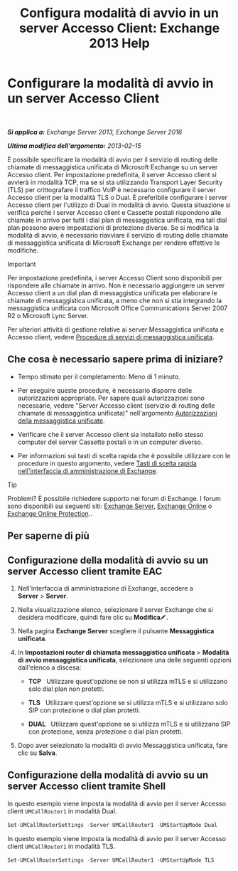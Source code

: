 ﻿---
title: 'Configura modalità di avvio in un server Accesso Client: Exchange 2013 Help'
TOCTitle: Configurare la modalità di avvio in un server Accesso Client
ms:assetid: 71cc9061-9e3c-4b4a-8dbe-f590ca5bcee8
ms:mtpsurl: https://technet.microsoft.com/it-it/library/JJ673533(v=EXCHG.150)
ms:contentKeyID: 50555616
ms.date: 05/22/2018
mtps_version: v=EXCHG.150
ms.translationtype: MT
---

# Configurare la modalità di avvio in un server Accesso Client

 

_**Si applica a:** Exchange Server 2013, Exchange Server 2016_

_**Ultima modifica dell'argomento:** 2013-02-15_

È possibile specificare la modalità di avvio per il servizio di routing delle chiamate di messaggistica unificata di Microsoft Exchange su un server Accesso client. Per impostazione predefinita, il server Accesso client si avvierà in modalità TCP, ma se si sta utilizzando Transport Layer Security (TLS) per crittografare il traffico VoIP è necessario configurare il server Accesso client per la modalità TLS o Dual. È preferibile configurare i server Accesso client per l'utilizzo di Dual in modalità di avvio. Questa situazione si verifica perché i server Accesso client e Cassette postali rispondono alle chiamate in arrivo per tutti i dial plan di messaggistica unificata, ma tali dial plan possono avere impostazioni di protezione diverse. Se si modifica la modalità di avvio, è necessario riavviare il servizio di routing delle chiamate di messaggistica unificata di Microsoft Exchange per rendere effettive le modifiche.


> [!IMPORTANT]
> Per impostazione predefinita, i server Accesso Client sono disponibili per rispondere alle chiamate in arrivo. Non è necessario aggiungere un server Accesso client a un dial plan di messaggistica unificata per elaborare le chiamate di messaggistica unificata, a meno che non si stia integrando la messaggistica unificata con Microsoft Office Communications Server 2007 R2 o Microsoft Lync Server.



Per ulteriori attività di gestione relative ai server Messaggistica unificata e Accesso client, vedere [Procedure di servizi di messaggistica unificata](um-services-procedures-exchange-2013-help.md).

## Che cosa è necessario sapere prima di iniziare?

  - Tempo stimato per il completamento: Meno di 1 minuto.

  - Per eseguire queste procedure, è necessario disporre delle autorizzazioni appropriate. Per sapere quali autorizzazioni sono necessarie, vedere "Server Accesso client (servizio di routing delle chiamate di messaggistica unificata)" nell'argomento [Autorizzazioni della messaggistica unificate](unified-messaging-permissions-exchange-2013-help.md).

  - Verificare che il server Accesso client sia installato nello stesso computer del server Cassette postali o in un computer diverso.

  - Per informazioni sui tasti di scelta rapida che è possibile utilizzare con le procedure in questo argomento, vedere [Tasti di scelta rapida nell'interfaccia di amministrazione di Exchange](keyboard-shortcuts-in-the-exchange-admin-center-exchange-online-protection-help.md).


> [!TIP]
> Problemi? È possibile richiedere supporto nei forum di Exchange. I forum sono disponibili sui seguenti siti: <A href="https://go.microsoft.com/fwlink/p/?linkid=60612">Exchange Server</A>, <A href="https://go.microsoft.com/fwlink/p/?linkid=267542">Exchange Online</A> o <A href="https://go.microsoft.com/fwlink/p/?linkid=285351">Exchange Online Protection</A>..



## Per saperne di più

## Configurazione della modalità di avvio su un server Accesso client tramite EAC

1.  Nell'interfaccia di amministrazione di Exchange, accedere a **Server** \> **Server**.

2.  Nella visualizzazione elenco, selezionare il server Exchange che si desidera modificare, quindi fare clic su **Modifica**![Icona Modifica](images/JJ218640.6f53ccb2-1f13-4c02-bea0-30690e6ea71d(EXCHG.150).gif "Icona Modifica").

3.  Nella pagina **Exchange Server** scegliere il pulsante **Messaggistica unificata**.

4.  In **Impostazioni router di chiamata messaggistica unificata** \> **Modalità di avvio messaggistica unificata**, selezionare una delle seguenti opzioni dall'elenco a discesa:
    
      - **TCP**   Utilizzare quest'opzione se non si utilizza mTLS e si utilizzano solo dial plan non protetti.
    
      - **TLS**   Utilizzare quest'opzione se si utilizza mTLS e si utilizzano solo SIP con protezione o dial plan protetti.
    
      - **DUAL**   Utilizzare quest'opzione se si utilizza mTLS e si utilizzano SIP con protezione, senza protezione o dial plan protetti.

5.  Dopo aver selezionato la modalità di avvio Messaggistica unificata, fare clic su **Salva**.

## Configurazione della modalità di avvio su un server Accesso client tramite Shell

In questo esempio viene imposta la modalità di avvio per il server Accesso client `UMCallRouter1` in modalità Dual.

```powershell
Set-UMCallRouterSettings -Server UMCallRouter1 -UMStartUpMode Dual
```

In questo esempio viene imposta la modalità di avvio per il server Accesso client `UMCallRouter1` in modalità TLS.

```powershell
Set-UMCallRouterSettings -Server UMCallRouter1 -UMStartUpMode TLS
```

